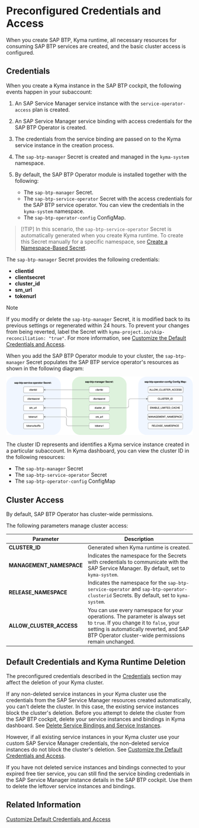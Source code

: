 # Preconfigured Credentials and Access

When you create SAP BTP, Kyma runtime, all necessary resources for consuming SAP BTP services are created, and the basic cluster access is configured.

## Credentials

When you create a Kyma instance in the SAP BTP cockpit, the following events happen in your subaccount:

1. An SAP Service Manager service instance with the `service-operator-access` plan is created.
2. An SAP Service Manager service binding with access credentials for the SAP BTP Operator is created.
3. The credentials from the service binding are passed on to the Kyma service instance in the creation process.
4. The `sap-btp-manager` Secret is created and managed in the `kyma-system` namespace.
5. By default, the SAP BTP Operator module is installed together with the following:

   * The `sap-btp-manager` Secret.
   * The `sap-btp-service-operator` Secret with the access credentials for the SAP BTP service operator. You can view the credentials in the `kyma-system` namespace.
   * The `sap-btp-operator-config` ConfigMap.

> [!TIP] <!--OS only-->
> In this scenario, the `sap-btp-service-operator` Secret is automatically generated when you create Kyma runtime. To create this Secret manually for a specific namespace, see [Create a Namespace-Based Secret](03-22-namespace-level-mapping.md#create-a-namespace-based-secret).

The `sap-btp-manager` Secret provides the following credentials:

* **clientid**
* **clientsecret**
* **cluster_id**
* **sm_url**
* **tokenurl**

> [!NOTE]
> If you modify or delete the `sap-btp-manager` Secret, it is modified back to its previous settings or regenerated within 24 hours.
> To prevent your changes from being reverted, label the Secret with `kyma-project.io/skip-reconciliation: "true"`. For more information, see [Customize the Default Credentials and Access](03-11-customize_secret.md).

When you add the SAP BTP Operator module to your cluster, the `sap-btp-manager` Secret populates the SAP BTP service operator's resources as shown in the following diagram:
<!-- for the HP doc this sentence is different: The SAP BTP Operator module is added by default to your cluster and the `sap-btp-manager` (...) -->

![module_credentials](../assets/module_credentials.drawio.svg)

The cluster ID represents and identifies a Kyma service instance created in a particular subaccount. In Kyma dashboard, you can view the cluster ID in the following resources:

* The `sap-btp-manager` Secret
* The `sap-btp-service-operator` Secret
* The `sap-btp-operator-config` ConfigMap

## Cluster Access

By default, SAP BTP Operator has cluster-wide permissions.

The following parameters manage cluster access:

| Parameter                | Description                                                                                                                                                                              |
|--------------------------|------------------------------------------------------------------------------------------------------------------------------------------------------------------------------------------|
| **CLUSTER_ID**           | Generated when Kyma runtime is created.                                                                                                                                                  |
| **MANAGEMENT_NAMESPACE** | Indicates the namespace for the Secrets with credentials to communicate with the SAP Service Manager. By default, set to `kyma-system`. |
| **RELEASE_NAMESPACE**    | Indicates the namespace for the `sap-btp-service-operator` and `sap-btp-operator-clusterid` Secrets. By default, set to `kyma-system`.              |
| **ALLOW_CLUSTER_ACCESS** | You can use every namespace for your operations. The parameter is always set to `true`. If you change it to `false`, your setting is automatically reverted, and SAP BTP Operator cluster-wide permissions remain unchanged.                              |

## Default Credentials and Kyma Runtime Deletion

The preconfigured credentials described in the [Credentials](#credentials) section may affect the deletion of your Kyma cluster.

If any non-deleted service instances in your Kyma cluster use the credentials from the SAP Service Manager resources created automatically, you can't delete the cluster. In this case, the existing service instances block the cluster's deletion. Before you attempt to delete the cluster from the SAP BTP cockpit, delete your service instances and bindings in Kyma dashboard. See [Delete Service Bindings and Service Instances](03-32-delete-bindings-and-instances.md#kyma-dashboard).

However, if all existing service instances in your Kyma cluster use your custom SAP Service Manager credentials, the non-deleted service instances do not block the cluster's deletion. See [Customize the Default Credentials and Access](03-11-customize_secret.md#procedure).

If you have not deleted service instances and bindings connected to your expired free tier service, you can still find the service binding credentials in the SAP Service Manager instance details in the SAP BTP cockpit. Use them to delete the leftover service instances and bindings.


## Related Information

[Customize Default Credentials and Access](03-11-customize_secret.md)
